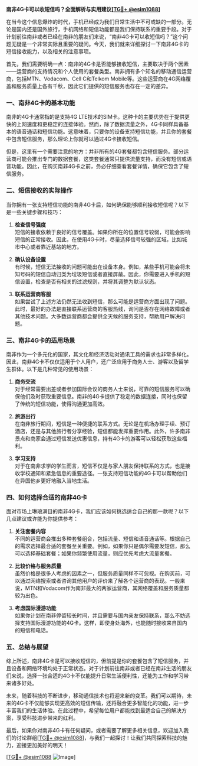 **南非4G卡可以收短信吗？全面解析与实用建议[[TG💪+ @esim1088](https://t.me/s/esim1088)]**

在当今这个信息爆炸的时代，手机已经成为我们日常生活中不可或缺的一部分。无论是国内还是国外旅行，手机网络和短信功能都是我们保持联系的重要手段。对于计划前往南非或者已经在南非的朋友们来说，“南非4G卡可以收短信吗？”这个问题无疑是一个非常实际且重要的疑问。今天，我们就来详细探讨一下南非4G卡的短信接收能力，以及相关的注意事项。

首先，我们需要明确一点：南非的4G卡是否能够接收短信，主要取决于两个因素——运营商的支持情况和个人使用的套餐类型。南非拥有多个知名的移动通信运营商，包括MTN、Vodacom、Cell C和Telkom Mobile等。这些运营商在4G网络覆盖和服务质量上各有千秋，因此它们提供的短信服务也存在一定的差异。

### **一、南非4G卡的基本功能**

南非的4G卡通常指的是支持4G LTE技术的SIM卡。这种卡的主要优势在于提供更快的上网速度和更稳定的连接体验。然而，除了数据流量之外，4G卡同样具备基本的语音通话和短信功能。这意味着，只要你的设备支持短信功能，并且你的套餐中包含短信服务，那么理论上你就可以通过4G卡接收短信。

但是，这里有一个需要注意的地方：并非所有的4G套餐都包含短信服务。部分运营商可能会推出专门的数据套餐，这类套餐通常只提供流量支持，而没有短信或语音功能。因此，在购买南非4G卡之前，务必仔细查看套餐详情，确保它包含了短信服务。

### **二、短信接收的实际操作**

当你拥有一张支持短信功能的南非4G卡后，如何确保能够顺利接收短信呢？以下是一些关键步骤和技巧：

1. **检查信号强度**  
   短信的接收依赖于良好的信号覆盖。如果你所在的位置信号较弱，可能会影响短信的正常接收。因此，在使用4G卡时，尽量选择信号较强的区域，比如城市中心或者靠近基站的地方。

2. **确认设备设置**  
   有时候，短信无法接收的问题可能出在设备本身。例如，某些手机可能会将未知号码的短信自动归类为垃圾短信或者直接屏蔽。因此，你需要进入手机的短信设置，检查是否有相关的过滤规则，并将其调整为默认状态。

3. **联系运营商客服**  
   如果尝试了上述方法仍然无法收到短信，那么可能是运营商方面出现了问题。此时，最好的办法是直接联系运营商的客服热线，询问是否存在网络故障或者其他技术问题。大多数运营商都会提供全天候的服务支持，帮助用户解决问题。

### **三、南非4G卡的适用场景**

南非作为一个多元化的国家，其文化和经济活动对通讯工具的需求也非常多样化。因此，南非4G卡不仅仅适用于个人用户，还广泛应用于商务人士、游客以及留学生群体。以下是几种常见的使用场景：

1. **商务交流**  
   对于经常需要出差或者参加国际会议的商务人士来说，可靠的短信服务可以确保他们及时获取重要信息。南非的4G卡提供了稳定的数据连接，同时也保留了传统的短信功能，使得沟通更加高效。

2. **旅游出行**  
   在南非旅行期间，短信是一种便捷的联系方式。无论是在机场办理手续、预订酒店，还是与其他旅行者分享经验，短信都能发挥重要作用。此外，许多南非景点和商家会通过短信发送优惠信息，持有4G卡的游客可以轻松获取这些福利。

3. **学习支持**  
   对于在南非求学的学生而言，短信不仅是与家人朋友保持联系的方式，也是接收学校通知和紧急信息的重要途径。一张支持短信功能的4G卡可以帮助他们在异国他乡更好地融入当地生活。

### **四、如何选择合适的南非4G卡**

面对市场上琳琅满目的南非4G卡，我们应该如何挑选适合自己的那一款呢？以下几点建议或许能为你提供参考：

1. **关注套餐内容**  
   不同的运营商会推出多种套餐组合，包括流量、短信和语音通话等。根据自己的需求选择最合适的套餐至关重要。例如，如果你只是偶尔需要发短信，那么可以选择基础套餐；如果你频繁使用流量，则应优先考虑大流量套餐。

2. **比较价格与服务质量**  
   虽然价格是很多人考虑的因素之一，但服务质量同样不可忽视。在购买前，可以通过网络搜索或者咨询其他用户的评价来了解各个运营商的表现。一般来说，MTN和Vodacom作为南非最大的两家运营商，其网络覆盖和服务质量都较为出色。

3. **考虑国际漫游功能**  
   如果你计划在南非停留较长时间，并且需要与国内亲友保持联系，那么不妨选择支持国际漫游功能的4G卡。这样，即使身处海外，也能随时接收来自国内的短信和电话。

### **五、总结与展望**

综上所述，南非4G卡是可以接收短信的，但前提是你的套餐包含了短信服务，并且设备和网络环境均处于正常状态。对于计划前往南非或者已经在南非生活的朋友们来说，选择一张合适的4G卡不仅能提升日常生活便利性，还能为工作和学习带来诸多好处。

未来，随着科技的不断进步，移动通信技术也将迎来新的变革。我们可以期待，未来的4G卡不仅能够实现更高效的短信传输，还将融合更多智能化的功能，进一步丰富我们的生活体验。在此过程中，希望每位用户都能找到最适合自己的解决方案，享受科技进步带来的红利。

最后，如果你对南非4G卡有任何疑问，或者需要了解更多相关信息，欢迎加入我们的讨论群组[[TG💪+ @esim1088](https://t.me/s/esim1088)]，与我们一起探讨！让我们共同探索科技的魅力，迎接更加美好的明天！

[[TG💪+ @esim1088](https://t.me/s/esim1088) ![Image](https://i.postimg.cc/4NQfJmqS/Snipaste-2025-05-13-00-14-12.png)]